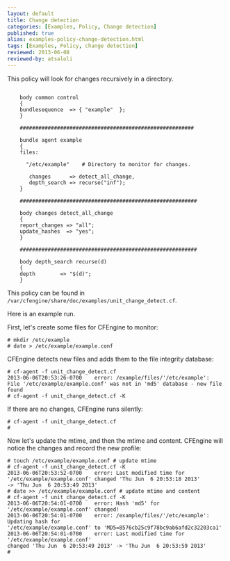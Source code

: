 ```yaml
---
layout: default
title: Change detection
categories: [Examples, Policy, Change detection]
published: true
alias: examples-policy-change-detection.html
tags: [Examples, Policy, change detection]
reviewed: 2013-06-08
reviewed-by: atsaloli
---
```


This policy will look for changes recursively in a directory.

```cf3

    body common control 
    {
    bundlesequence  => { "example"  };
    }
    
    ########################################################
    
    bundle agent example
    {
    files:
    
      "/etc/example"    # Directory to monitor for changes.
    
       changes      => detect_all_change,
       depth_search => recurse("inf");
    }
        
    #########################################################
        
    body changes detect_all_change 
    {
    report_changes => "all";
    update_hashes  => "yes";
    }

    #########################################################
    
    body depth_search recurse(d) 
    {
    depth        => "$(d)";
    }
```

This policy can be found in `/var/cfengine/share/doc/examples/unit_change_detect.cf`.

Here is an example run.

First, let's create some files for CFEngine to monitor:


```
# mkdir /etc/example 
# date > /etc/example/example.conf  
```

CFEngine detects new files and adds them to the file integrity database:

```
# cf-agent -f unit_change_detect.cf
2013-06-06T20:53:26-0700    error: /example/files/'/etc/example':
File '/etc/example/example.conf' was not in 'md5' database - new file found
# cf-agent -f unit_change_detect.cf -K
```

If there are no changes, CFEngine runs silently:

```
# cf-agent -f unit_change_detect.cf
#   
```

Now let's update the mtime, and then the mtime and content. 
CFEngine will notice the changes and record the new profile:

```
# touch /etc/example/example.conf # update mtime
# cf-agent -f unit_change_detect.cf -K
2013-06-06T20:53:52-0700    error: Last modified time for
'/etc/example/example.conf' changed 'Thu Jun  6 20:53:18 2013'
-> 'Thu Jun  6 20:53:49 2013'
# date >> /etc/example/example.conf # update mtime and content
# cf-agent -f unit_change_detect.cf -K
2013-06-06T20:54:01-0700    error: Hash 'md5' for '/etc/example/example.conf' changed!
2013-06-06T20:54:01-0700    error: /example/files/'/etc/example': Updating hash for
'/etc/example/example.conf' to 'MD5=8576cb25c9f78bc9ab6afd2c32203ca1'
2013-06-06T20:54:01-0700    error: Last modified time for '/etc/example/example.conf'
changed 'Thu Jun  6 20:53:49 2013' -> 'Thu Jun  6 20:53:59 2013'
#
```
